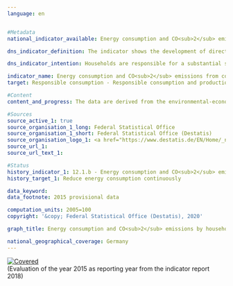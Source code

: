 ```yaml
---                   
language: en                   


#Metadata                   
national_indicator_available: Energy consumption and CO<sub>2</sub> emissions by households                   

dns_indicator_definition: The indicator shows the development of direct and indirect energy consumption by households and thus illustrates the strain placed on energy by the consumption activities of households.<sub> Text from the Indicator Report 2018</sub>                   

dns_indicator_intention: Households are responsible for a substantial share of the energy consumption in an economy as well as the carbon dioxide emissions that are closely linked to energy consumption. However, energy consumption is not confined to the domestic economy alone, but also extends to the production of imported goods abroad. The indicator therefore provides additional information on the global environmental impact of consumption activities. A reduction in energy consumption will conserve resources both domestically and abroad and will curb carbon dioxide emissions that are harmful to the environment. The goal of the Federal Government is therefore to continuously lower energy consumption associated with consumption.<sub> Text from the Indicator Report 2018</sub>                   

indicator_name: Energy consumption and CO<sub>2</sub> emissions from consumption                   
target: Responsible consumption - Responsible consumption and production                   

#Content                    
content_and_progress: The data are derived from the environmental-economic accounts of the Federal Statistical Office based on the energy balances from the AGEB (Energy Balance Association) and on the emission reporting of the German Environment Agency.<br><br>Households consume energy directly, for example, for heating or through the consumption of fuels for road transport. In addition to this direct energy consumption, substantial amounts of energy are consumed in the production of goods for private consumption. This indirect energy consumption occurs domestically and abroad, among both the direct producers of the consumer goods and their suppliers. Both forms are recorded by this indicator.<br><br>The same applies to the emissions of carbon dioxide (CO<sub>2</sub>), presented here as an index for information purposes. In addition to the direct emissions by households caused by the combustion of fuels, much greater quantities of emissions are generated indirectly during the production of consumer goods. The depicted key figure includes both direct as well as indirect emissions.<br><br>Closer analysis of the time series reveals a wavelike trend in energy consumption due to the consumption activities of households with a slight increase of 1.9&nbsp;% from 2005 until 2010. Between 2010 and 2012, energy consumption by households declined steadily by a total of 5.3&nbsp;%. In 2013, however, consumption increased by 1.9&nbsp;% year on year, while in 2014 it decreased by 6.2&nbsp;% compared with the previous year. According to provisional results, energy consumption in 2015 increased again by 2.0&nbsp;% year on year. The value of the indicator in 2015 decreased by a total of 5.7&nbsp;% compared with 2005. However, there are currently no signs of a continuous reduction.<br><br>In 2015, direct energy consumption by households accounted for 39.2&nbsp;% of overall household energy consumption. Of this amount, energy sources including electricity and district heating accounted for 62.6&nbsp;% and fuels for 37.4&nbsp;%. The greater proportion of overall energy consumption at 60.8&nbsp;% was indirect energy consumption associated with the production of consumer goods domestically and abroad.<br><br>Energy consumption is differentiated according to areas of demand such as housing, mobility, food, other products and services. Most energy is consumed in the sectors of housing, transport and food. In 2015, housing was the sector with the highest consumption of roughly 3,324 petajoules (35.6&nbsp;% of total household consumption). The losses occurring during the generation of electricity and district heating for households are included here as indirect consumption.<br><br>The development of energy-related CO<sub>2</sub> emissions shows a pattern similar to that of energy consumption. In 2015, CO<sub>2</sub> emissions by households, including the emission content of consumer goods and emissions from the combustion of biomass, amounted to 638 million tonnes, which was thus a 1.0% decline compared with 2005. The combustion of fuels accounted for 33.3&nbsp;% of emissions, with the remaining 66.7&nbsp;% accounted for by the production of consumer goods. Between 2005 and 2015, direct CO<sub>2</sub> emissions decreased by 2.5&nbsp;%, although the emission content of consumer goods increased by 2.5&nbsp;%.<sub> Text from the Indicator Report 2018</sub>                   

#Sources
source_active_1: true                           
source_organisation_1_long: Federal Statistical Office                           
source_organisation_1_short: Federal Statistical Office (Destatis)                           
source_organisation_logo_1: <a href="https://www.destatis.de/EN/Home/_node.html"><img src="https://g205sdgs.github.io/sdg-indicators/public/LogosEn/destatis.png" alt="Logo Federal Statistical Office (Destatis)" title="Click here to visit the homepage of the organization" /></a>                           
source_url_1:                            
source_url_text_1:                            

#Status                   
history_indicator_1: 12.1.b - Energy consumption and CO<sub>2</sub> emissions from consumption                   
history_target_1: Reduce energy consumption continuously

data_keyword:                    
data_footnote: 2015 provisional data                   

computation_units: 2005=100                   
copyright: '&copy; Federal Statistical Office (Destatis), 2020'                   

graph_title: Energy consumption and CO<sub>2</sub> emissions by households                   

national_geographical_coverage: Germany                   
---
```

<div>                           
  <div class="my-header">                           
    <a href="https://sustainabledevelopment-deutschland.github.io/en/status/"><img src="https://g205sdgs.github.io/sdg-indicators/public/Wettersymbole/Leicht bewölkt.png" title="If the trend continues, the indicator will be presumably miss its target by at least 5&nbsp;% and at most 20&nbsp;% of the difference between the target value and the current value" alt="Covered" />                           
    </a>                           
  </div>
  <div class="my-header-note">
    <span>(Evaluation of the year 2015 as reporting year from the indicator report 2018)</span>
  </div>                           
</div>